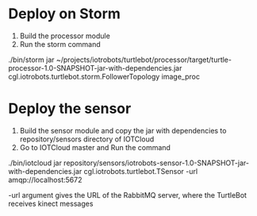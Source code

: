 Deploy on Storm
===============

1. Build the processor module 
2. Run the storm command 

./bin/storm jar ~/projects/iotrobots/turtlebot/processor/target/turtle-processor-1.0-SNAPSHOT-jar-with-dependencies.jar cgl.iotrobots.turtlebot.storm.FollowerTopology image_proc

Deploy the sensor
=================

1. Build the sensor module and copy the jar with dependencies to repository/sensors directory of IOTCloud
2. Go to IOTCloud master and Run the command

./bin/iotcloud jar repository/sensors/iotrobots-sensor-1.0-SNAPSHOT-jar-with-dependencies.jar cgl.iotrobots.turtlebot.TSensor -url amqp://localhost:5672

-url argument gives the URL of the RabbitMQ server, where the TurtleBot receives kinect messages
